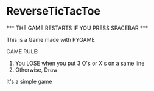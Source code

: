 # ReverseTicTacToe

*** THE GAME RESTARTS IF YOU PRESS SPACEBAR ***

This is a Game made with PYGAME

GAME RULE:
1. You LOSE when you put 3 O's or X's on a same line
2. Otherwise, Draw

It's a simple game

